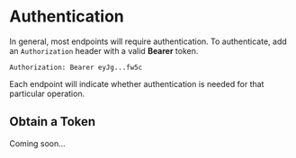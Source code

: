 # Authentication

In general, most endpoints will require authentication. To authenticate, add an `Authorization` header with a valid **Bearer** token.
```
Authorization: Bearer eyJg...fw5c
```
Each endpoint will indicate whether authentication is needed for that particular operation.

## Obtain a Token

Coming soon...